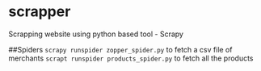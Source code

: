 # scrapper
Scrapping website using python based tool - Scrapy

##Spiders
```scrapy runspider zopper_spider.py``` to fetch a csv file of merchants
```scrapt runspider products_spider.py``` to fetch all the products
